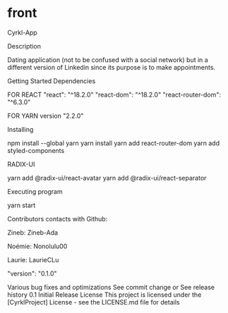 # front 

Cyrkl-App

Description

Dating application (not to be confused with a social network) but in a different version of Linkedin since its purpose is to make appointments.

Getting Started
Dependencies

FOR REACT
"react": "^18.2.0"
"react-dom": "^18.2.0"
"react-router-dom": "^6.3.0"

FOR YARN
version "2.2.0"

Installing

npm install --global yarn
yarn install
yarn add react-router-dom
yarn add styled-components

RADIX-UI

yarn add @radix-ui/react-avatar
yarn add @radix-ui/react-separator

Executing program

yarn start


Contributors contacts with Github:

Zineb:
Zineb-Ada

Noémie:
Nonolulu00

Laurie:
LaurieCLu

"version": "0.1.0"

Various bug fixes and optimizations
See commit change or See release history
0.1
Initial Release
License
This project is licensed under the [CyrklProject] License - see the LICENSE.md file for details
